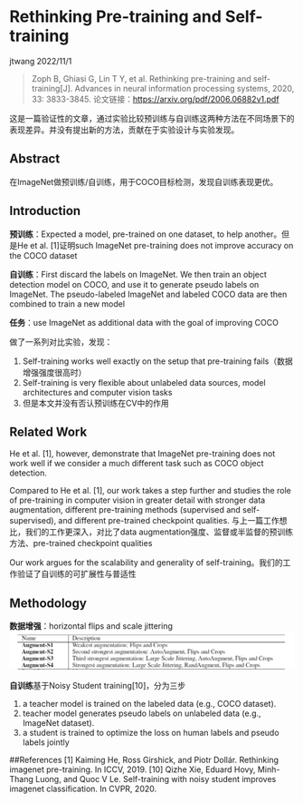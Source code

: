 # Rethinking Pre-training and Self-training

jtwang 2022/11/1

> Zoph B, Ghiasi G, Lin T Y, et al. Rethinking pre-training and self-training[J]. Advances in neural information processing systems, 2020, 33: 3833-3845.
> 论文链接：https://arxiv.org/pdf/2006.06882v1.pdf

这是一篇验证性的文章，通过实验比较预训练与自训练这两种方法在不同场景下的表现差异。并没有提出新的方法，贡献在于实验设计与实验发现。

## Abstract

在ImageNet做预训练/自训练，用于COCO目标检测，发现自训练表现更优。

## Introduction

**预训练**：Expected a model, pre-trained on one dataset, to help another。但是He et al. [1]证明such ImageNet pre-training does not improve accuracy on the COCO dataset

**自训练**：First discard the labels on ImageNet. We then train an object detection model on COCO, and use it to generate pseudo labels on ImageNet. The pseudo-labeled ImageNet and labeled COCO data are then combined to train a new model

**任务**：use ImageNet as additional data with the goal of improving COCO

做了一系列对比实验，发现：
1. Self-training works well exactly on the setup that pre-training fails（数据增强强度很高时）
2. Self-training is very flexible about unlabeled data sources, model architectures and computer vision tasks
3. 但是本文并没有否认预训练在CV中的作用

## Related Work
He et al. [1], however, demonstrate that ImageNet pre-training does not work well if we consider a much different task such as COCO object detection.
>


Compared to He et al. [1], our work takes a step further and studies the role of pre-training in computer vision in greater detail with stronger data augmentation, different pre-training methods (supervised and self-supervised), and different pre-trained checkpoint qualities.
与上一篇工作想比，我们的工作更深入，对比了data augmentation强度、监督或半监督的预训练方法、pre-trained checkpoint qualities

Our work argues for the scalability and generality of self-training。我们的工作验证了自训练的可扩展性与普适性


## Methodology

**数据增强**：horizontal flips and scale jittering
![图 1](fig/Rethinking%20Pre-training%20and%20Self-training/Rethinking%20Pre-training%20and%20Self-training_1.png)  



**自训练**基于Noisy Student training[10]，分为三步
1. a teacher model is trained on the labeled data (e.g., COCO dataset).
2. teacher model generates pseudo labels on unlabeled data (e.g., ImageNet dataset).
3. a student is trained to optimize the loss on human labels and pseudo labels jointly

##References
[1] Kaiming He, Ross Girshick, and Piotr Dollár. Rethinking imagenet pre-training. In ICCV, 2019.
[10] Qizhe Xie, Eduard Hovy, Minh-Thang Luong, and Quoc V Le. Self-training with noisy student improves imagenet classification. In CVPR, 2020.